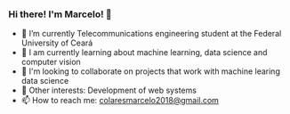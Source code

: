 ### Hi there! I'm Marcelo! 👋

- 🔭 I’m currently Telecommunications engineering student at the Federal University of Ceará
- 🌱 I am currently learning about machine learning, data science and computer vision
- 🤔 I'm looking to collaborate on projects that work with machine learing data science
- 🔎 Other interests: Development of web systems
- 📫 How to reach me: colaresmarcelo2018@gmail.com


